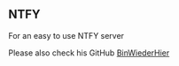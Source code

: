 ## NTFY

For an easy to use NTFY server

Please also check his GitHub [BinWiederHier](https://github.com/binwiederhier/ntfy)